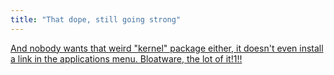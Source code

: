 ```yaml
---
title: "That dope, still going strong"
---
```



<p><a href="http://blog.fefe.de/?ts=aa056a28&amp;wtf=fefe">And nobody wants that weird "kernel" package either, it doesn't even install a link in the applications menu. Bloatware, the lot of it!1!!</a></p>